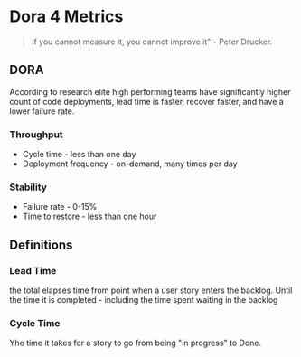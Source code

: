 # Dora 4 Metrics

> if you cannot measure it, you cannot improve it" - Peter Drucker.

## DORA

According to research elite high performing teams have significantly higher count of code deployments, lead time is faster, recover faster, and have a lower failure rate.

### Throughput

* Cycle time - less than one day
* Deployment frequency - on-demand, many times per day

### Stability

* Failure rate - 0-15%
* Time to restore - less than one hour


## Definitions

### Lead Time

the total elapses time from point when a user story enters the backlog. Until the time it is completed - including the time spent waiting in the backlog

### Cycle Time

Yhe time it takes for a story to go from being "in progress" to Done.